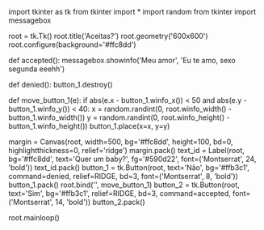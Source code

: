import tkinter as tk
from tkinter import *
import random
from tkinter import messagebox

root = tk.Tk()
root.title('Aceitas?')
root.geometry('600x600')
root.configure(background='#ffc8dd')

def accepted():
    messagebox.showinfo('Meu amor', 'Eu te amo, sexo segunda eeehh')

def denied():
    button_1.destroy()

def move_button_1(e):
    if abs(e.x - button_1.winfo_x()) < 50 and abs(e.y - button_1.winfo_y()) < 40:
        x = random.randint(0, root.winfo_width() - button_1.winfo_width())
        y = random.randint(0, root.winfo_height() - button_1.winfo_height())
        button_1.place(x=x, y=y)

margin = Canvas(root, width=500, bg='#ffc8dd', height=100, bd=0, highlightthickness=0, relief='ridge')
margin.pack()
text_id = Label(root, bg='#ffc8dd', text='Quer um baby?', fg='#590d22', font=('Montserrat', 24, 'bold'))
text_id.pack()
button_1 = tk.Button(root, text='Não', bg='#ffb3c1', command=denied, relief=RIDGE, bd=3, font=('Montserrat', 8, 'bold'))
button_1.pack()
root.bind('<Motion>', move_button_1)
button_2 = tk.Button(root, text='Sim', bg='#ffb3c1', relief=RIDGE, bd=3, command=accepted, font=('Montserrat', 14, 'bold'))
button_2.pack()

root.mainloop()
